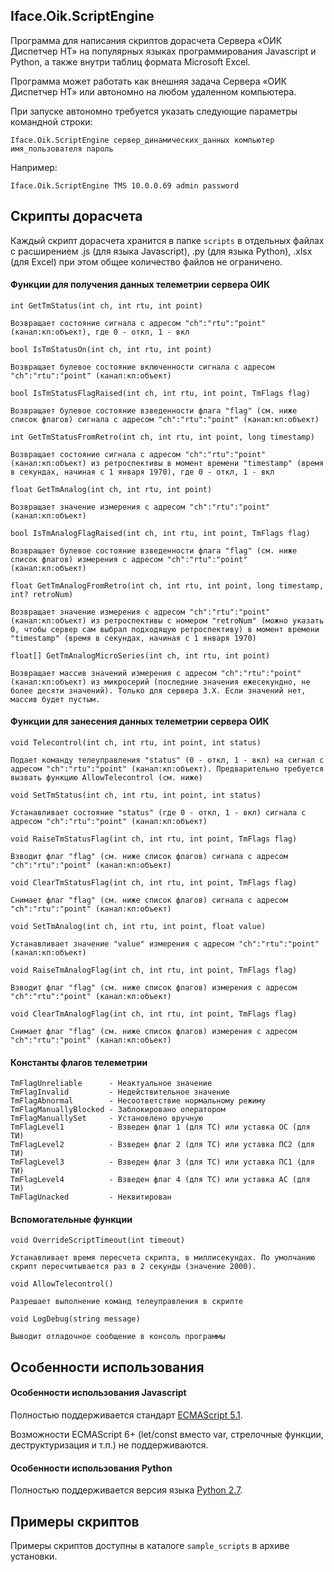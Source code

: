 ## Iface.Oik.ScriptEngine

Программа для написания скриптов дорасчета Сервера «ОИК Диспетчер НТ» на популярных языках программирования Javascript и Python, а также внутри таблиц формата Microsoft Excel.

Программа может работать как внешняя задача Сервера «ОИК Диспетчер НТ» или автономно на любом удаленном компьютера.

При запуске автономно требуется указать следующие параметры командной строки:

    Iface.Oik.ScriptEngine сервер_динамических_данных компьютер имя_пользователя пароль
    
Например:

    Iface.Oik.ScriptEngine TMS 10.0.0.69 admin password

## Скрипты дорасчета

Каждый скрипт дорасчета хранится в папке `scripts` в отдельных файлах с расширением .js (для языка Javascript), .py (для языка Python), .xlsx (для Excel) при этом общее количество файлов не ограничено.



#### Функции для получения данных телеметрии сервера ОИК

```
int GetTmStatus(int ch, int rtu, int point)

Возвращает состояние сигнала с адресом "ch":"rtu":"point" (канал:кп:объект), где 0 - откл, 1 - вкл 
```

```
bool IsTmStatusOn(int ch, int rtu, int point)

Возвращает булевое состояние включенности сигнала с адресом "ch":"rtu":"point" (канал:кп:объект)
```

```
bool IsTmStatusFlagRaised(int ch, int rtu, int point, TmFlags flag)

Возвращает булевое состояние взведенности флага "flag" (см. ниже список флагов) сигнала с адресом "ch":"rtu":"point" (канал:кп:объект)
```

```
int GetTmStatusFromRetro(int ch, int rtu, int point, long timestamp)

Возвращает состояние сигнала с адресом "ch":"rtu":"point" (канал:кп:объект) из ретроспективы в момент времени "timestamp" (время в секундах, начиная с 1 января 1970), где 0 - откл, 1 - вкл 
```

```
float GetTmAnalog(int ch, int rtu, int point)

Возвращает значение измерения с адресом "ch":"rtu":"point" (канал:кп:объект)
```

```
bool IsTmAnalogFlagRaised(int ch, int rtu, int point, TmFlags flag)

Возвращает булевое состояние взведенности флага "flag" (см. ниже список флагов) измерения с адресом "ch":"rtu":"point" (канал:кп:объект)
```

```
float GetTmAnalogFromRetro(int ch, int rtu, int point, long timestamp, int? retroNum)

Возвращает значение измерения с адресом "ch":"rtu":"point" (канал:кп:объект) из ретроспективы с номером "retroNum" (можно указать 0, чтобы сервер сам выбрал подходящую ретроспективу) в момент времени "timestamp" (время в секундах, начиная с 1 января 1970)
```

```
float[] GetTmAnalogMicroSeries(int ch, int rtu, int point)

Возвращает массив значений измерения с адресом "ch":"rtu":"point" (канал:кп:объект) из микросерий (последние значения ежесекундно, не более десяти значений). Только для сервера 3.Х. Если значений нет, массив будет пустым.
```

#### Функции для занесения данных телеметрии сервера ОИК

```
void Telecontrol(int ch, int rtu, int point, int status)

Подает команду телеуправления "status" (0 - откл, 1 - вкл) на сигнал с адресом "ch":"rtu":"point" (канал:кп:объект). Предварительно требуется вызвать функцию AllowTelecontrol (см. ниже)
```

```
void SetTmStatus(int ch, int rtu, int point, int status)

Устанавливает состояние "status" (где 0 - откл, 1 - вкл) сигнала с адресом "ch":"rtu":"point" (канал:кп:объект)
```

```
void RaiseTmStatusFlag(int ch, int rtu, int point, TmFlags flag)

Взводит флаг "flag" (см. ниже список флагов) сигнала с адресом "ch":"rtu":"point" (канал:кп:объект)
```

```
void ClearTmStatusFlag(int ch, int rtu, int point, TmFlags flag)

Снимает флаг "flag" (см. ниже список флагов) сигнала с адресом "ch":"rtu":"point" (канал:кп:объект)
```

```
void SetTmAnalog(int ch, int rtu, int point, float value)

Устанавливает значение "value" измерения с адресом "ch":"rtu":"point" (канал:кп:объект)
```

```
void RaiseTmAnalogFlag(int ch, int rtu, int point, TmFlags flag)

Взводит флаг "flag" (см. ниже список флагов) измерения с адресом "ch":"rtu":"point" (канал:кп:объект)
```

```
void ClearTmAnalogFlag(int ch, int rtu, int point, TmFlags flag)

Снимает флаг "flag" (см. ниже список флагов) измерения с адресом "ch":"rtu":"point" (канал:кп:объект)
```


#### Константы флагов телеметрии

```
TmFlagUnreliable      - Неактуальное значение
TmFlagInvalid         - Недействительное значение
TmFlagAbnormal        - Несоответствие нормальному режиму
TmFlagManuallyBlocked - Заблокировано оператором
TmFlagManuallySet     - Установлено вручную
TmFlagLevel1          - Взведен флаг 1 (для ТС) или уставка ОС (для ТИ)
TmFlagLevel2          - Взведен флаг 2 (для ТС) или уставка ПС2 (для ТИ)
TmFlagLevel3          - Взведен флаг 3 (для ТС) или уставка ПС1 (для ТИ)
TmFlagLevel4          - Взведен флаг 4 (для ТС) или уставка АС (для ТИ)
TmFlagUnacked         - Неквитирован
```

#### Вспомогательные функции

```
void OverrideScriptTimeout(int timeout)

Устанавливает время пересчета скрипта, в миллисекундах. По умолчанию скрипт пересчитывается раз в 2 секунды (значение 2000).
```

```
void AllowTelecontrol()

Разрешает выполнение команд телеуправления в скрипте
```

```
void LogDebug(string message)

Выводит отладочное сообщение в консоль программы
```

## Особенности использования 

#### Особенности использования Javascript

Полностью поддерживается стандарт [ECMAScript 5.1](http://www.ecma-international.org/ecma-262/5.1/).

Возможности ECMAScript 6+ (let/const вместо var, стрелочные функции, деструктуризация и т.п.) не поддерживаются.

#### Особенности использования Python

Полностью поддерживается версия языка [Python 2.7](https://www.python.org/download/releases/2.7/).

## Примеры скриптов
Примеры скриптов доступны в каталоге `sample_scripts` в архиве установки.